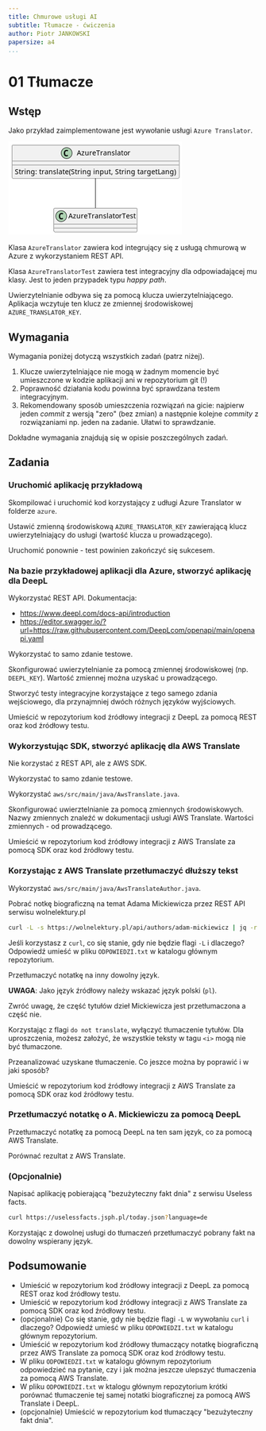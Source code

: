 ```yaml
---
title: Chmurowe usługi AI
subtitle: Tłumacze - ćwiczenia
author: Piotr JANKOWSKI
papersize: a4
...
```


# 01 Tłumacze

## Wstęp

Jako przykład zaimplementowane jest wywołanie usługi `Azure Translator`.

![Diagram klas dla Azure](src/main/resources/azure.png)

Klasa `AzureTranslator` zawiera kod integrujący się z usługą chmurową
w Azure z wykorzystaniem REST API.

Klasa `AzureTranslatorTest` zawiera test integracyjny dla odpowiadającej
mu klasy. Jest to jeden przypadek typu _happy path_.

Uwierzytelnianie odbywa się za pomocą klucza uwierzytelniającego. Aplikacja
wczytuje ten klucz ze zmiennej środowiskowej `AZURE_TRANSLATOR_KEY`.

## Wymagania

Wymagania poniżej dotyczą wszystkich zadań (patrz niżej).

1. Klucze uwierzytelniające nie mogą w żadnym momencie być umieszczone w kodzie aplikacji ani w repozytorium git (!)
2. Poprawność działania kodu powinna być sprawdzana testem integracyjnym.
3. Rekomendowany sposób umieszczenia rozwiązań na gicie: najpierw jeden _commit_ z wersją "zero" (bez zmian) a następnie kolejne _commity_ z rozwiązaniami np. jeden na zadanie. Ułatwi to sprawdzanie.

Dokładne wymagania znajdują się w opisie poszczególnych zadań.

## Zadania

### Uruchomić aplikację przykładową

Skompilować i uruchomić kod korzystający z udługi Azure Translator w folderze `azure`.

Ustawić zmienną środowiskową `AZURE_TRANSLATOR_KEY` zawierającą klucz
uwierzytelniający do usługi (wartość klucza u prowadzącego).

Uruchomić ponownie - test powinien zakończyć się sukcesem.

### Na bazie przykładowej aplikacji dla Azure, stworzyć aplikację dla DeepL

Wykorzystać REST API. Dokumentacja:

* <https://www.deepl.com/docs-api/introduction>
* <https://editor.swagger.io/?url=https://raw.githubusercontent.com/DeepLcom/openapi/main/openapi.yaml>

Wykorzystać to samo zdanie testowe.

Skonfigurować uwierzytelnianie za pomocą zmiennej środowiskowej (np. `DEEPL_KEY`). 
Wartość zmiennej można uzyskać u prowadzącego.

Stworzyć testy integracyjne korzystające z tego samego zdania wejściowego,
dla przynajmniej dwóch różnych języków wyjściowych.

Umieścić w repozytorium kod źródłowy integracji z DeepL za pomocą REST oraz kod źródłowy testu.

### Wykorzystując SDK, stworzyć aplikację dla AWS Translate

Nie korzystać z REST API, ale z AWS SDK.

Wykorzystać to samo zdanie testowe.

Wykorzystać `aws/src/main/java/AwsTranslate.java`.

Skonfigurować uwierztelnianie za pomocą zmiennych środowiskowych.
Nazwy zmiennych znaleźć w dokumentacji usługi AWS Translate. Wartości zmiennych - od prowadzącego.

Umieścić w repozytorium kod źródłowy integracji z AWS Translate za pomocą SDK oraz kod źródłowy testu.

### Korzystając z AWS Translate przetłumaczyć dłuższy tekst

Wykorzystać `aws/src/main/java/AwsTranslateAuthor.java`.

Pobrać notkę biograficzną na temat Adama Mickiewicza przez REST API serwisu wolnelektury.pl

```bash
curl -L -s https://wolnelektury.pl/api/authors/adam-mickiewicz | jq -r '.description'
```

Jeśli korzystasz z `curl`, co się stanie, gdy nie będzie flagi `-L` i dlaczego? Odpowiedź umieść w pliku `ODPOWIEDZI.txt` w katalogu głównym repozytorium.

Przetłumaczyć notatkę na inny dowolny język.

**UWAGA**: Jako język źródłowy należy wskazać język polski (`pl`).

Zwróć uwagę, że część tytułów dzieł Mickiewicza jest przetłumaczona a część nie.

Korzystając z flagi `do not translate`, wyłączyć tłumaczenie tytułów. Dla uproszczenia,
możesz założyć, że wszystkie teksty w tagu `<i>` mogą nie być tłumaczone.

Przeanalizować uzyskane tłumaczenie. Co jeszce można by poprawić i w jaki sposób?

Umieścić w repozytorium kod źródłowy integracji z AWS Translate za pomocą SDK oraz kod źródłowy testu.

### Przetłumaczyć notatkę o A. Mickiewiczu za pomocą DeepL

Przetłumaczyć notatkę za pomocą DeepL na ten sam język, co za pomocą AWS Translate.

Porównać rezultat z AWS Translate.

### (Opcjonalnie)

Napisać aplikację pobierającą "bezużyteczny fakt dnia" z serwisu Useless facts.

```bash
curl https://uselessfacts.jsph.pl/today.json?language=de
```

Korzystając z dowolnej usługi do tłumaczeń przetłumaczyć pobrany fakt na dowolny
wspierany język.

## Podsumowanie

* Umieścić w repozytorium kod źródłowy integracji z DeepL za pomocą REST oraz kod źródłowy testu.
* Umieścić w repozytorium kod źródłowy integracji z AWS Translate za pomocą SDK oraz kod źródłowy testu.
* (opcjonalnie) Co się stanie, gdy nie będzie flagi `-L` w wywołaniu `curl` i dlaczego? Odpowiedź umieść w pliku `ODPOWIEDZI.txt` w katalogu głównym repozytorium.
* Umieścić w repozytorium kod źródłowy tłumaczący notatkę biograficzną przez AWS Translate za pomocą SDK oraz kod źródłowy testu.
* W pliku `ODPOWIEDZI.txt` w katalogu głównym repozytorium odpowiedzieć na pytanie, czy i jak można jeszcze ulepszyć tłumaczenia za pomocą AWS Translate.
* W pliku `ODPOWIEDZI.txt` w ktalogu głównym repozytorium krótki porównać tłumaczenie tej samej notatki biograficznej za pomocą AWS Translate i DeepL.
* (opcjonalnie) Umieścić w repozytorium kod tłumaczący "bezużyteczny fakt dnia".
